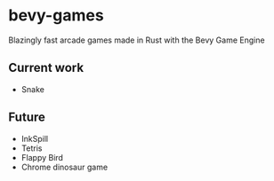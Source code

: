 # bevy-games

Blazingly fast arcade games made in Rust with the Bevy Game Engine

## Current work

- Snake

## Future

- InkSpill
- Tetris
- Flappy Bird
- Chrome dinosaur game
